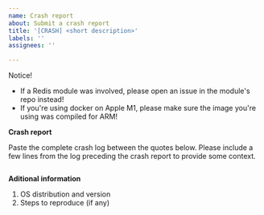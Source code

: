 ```yaml
---
name: Crash report
about: Submit a crash report
title: '[CRASH] <short description>'
labels: ''
assignees: ''

---
```


Notice!

- If a Redis module was involved, please open an issue in the module's repo instead!
- If you're using docker on Apple M1, please make sure the image you're using was compiled for ARM!

**Crash report**

Paste the complete crash log between the quotes below. Please include a few lines from the log preceding the crash
report to provide some context.

```
```

**Aditional information**

1. OS distribution and version
2. Steps to reproduce (if any)
